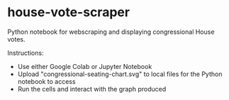 # house-vote-scraper
Python notebook for webscraping and displaying congressional House votes.

Instructions:
  - Use either Google Colab or Jupyter Notebook
  - Upload "congressional-seating-chart.svg" to local files for the Python notebook to access
  - Run the cells and interact with the graph produced
